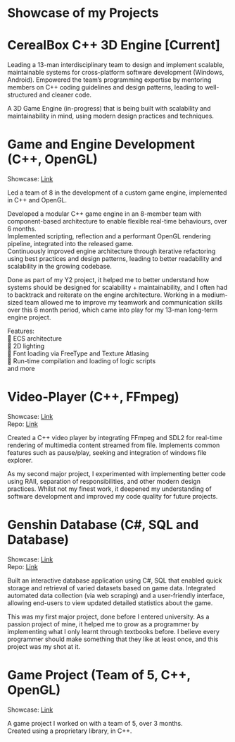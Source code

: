 # Showcase of my Projects

# CerealBox C++ 3D Engine [Current]
Leading a 13-man interdisciplinary team to design and implement scalable, maintainable systems for cross-platform software development (Windows, Android).
Empowered the team’s programming expertise by mentoring members on C++ coding guidelines and design patterns, leading to well-structured and cleaner code.

A 3D Game Engine (in-progress) that is being built with scalability and maintainability in mind, using modern design practices and techniques.

# Game and Engine Development (C++, OpenGL)
  Showcase: [Link](https://youtu.be/E8yu4OGotPs)  
 
Led a team of 8 in the development of a custom game engine, implemented in C++ and OpenGL.  

Developed a modular C++ game engine in an 8-member team with component-based architecture to enable flexible real-time behaviours, over 6 months.  
Implemented scripting, reflection and a performant OpenGL rendering pipeline, integrated into the released game.  
Continuously improved engine architecture through iterative refactoring using best practices and design patterns, leading to better readability and scalability in the growing codebase.  

Done as part of my Y2 project, it helped me to better understand how systems should be designed for scalability + maintainability, and I often had to backtrack and reiterate on the engine architecture. Working in a medium-sized team allowed me to improve my teamwork and communication skills over this 6 month period, which came into play for my 13-man long-term engine project.

Features:  
 ECS architecture  
 2D lighting   
 Font loading via FreeType and Texture Atlasing   
 Run-time compilation and loading of logic scripts  
and more

# Video-Player (C++, FFmpeg)
  Showcase: [Link](https://youtu.be/Bcz6F4j5YMg)  
  Repo: [Link](https://github.com/JoelLeeJie/Video-Player)  

Created a C++ video player by integrating FFmpeg and SDL2 for real-time rendering of multimedia content streamed from file. Implements common features such as pause/play, seeking and integration of windows file explorer.

As my second major project, I experimented with implementing better code using RAII, separation of responsibilities, and other modern design practices. Whilst not my finest work, it deepened my understanding of software development and improved my code quality for future projects.

# Genshin Database (C#, SQL and Database)  
  Showcase: [Link](https://youtu.be/OqJ2aEUyNsA)  
  Repo: [Link](https://github.com/JoelLeeJie/GenshinDatabase)  

Built an interactive database application using C#, SQL that enabled quick storage and retrieval of varied datasets based on game data.
Integrated automated data collection (via web scraping) and a user-friendly interface, allowing end-users to view updated detailed statistics about the game.

This was my first major project, done before I entered university. As a passion project of mine, it helped me to grow as a programmer by implementing what I only learnt through textbooks before. 
I believe every programmer should make something that they like at least once, and this project was my shot at it.


# Game Project (Team of 5, C++, OpenGL)    
  Showcase: [Link](https://youtu.be/ldsFohg6y7M)  

A game project I worked on with a team of 5, over 3 months.  
Created using a proprietary library, in C++.
